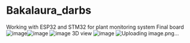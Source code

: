 # Bakalaura_darbs
Working with ESP32 and STM32 for plant monitoring system
Final board
![image](https://user-images.githubusercontent.com/40357373/232217995-62dc4ac8-52d6-4189-a237-9247edc39656.png)![image](https://user-images.githubusercontent.com/40357373/232218020-77d81988-1751-435c-afb0-8a13e8b3d08d.png)
![image](https://user-images.githubusercontent.com/40357373/232218090-5e2caab2-6425-40e2-9ad6-349683dba7e3.png)
3D view
![image](https://user-images.githubusercontent.com/40357373/232218166-9668795d-19c1-4041-b566-68653e28a85c.png)
![Uploading image.png…]()
